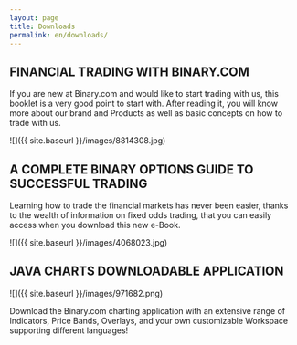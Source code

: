 ```yaml
---
layout: page
title: Downloads
permalink: en/downloads/
---
```


## FINANCIAL TRADING WITH BINARY.COM

If you are new at Binary.com and would like to start trading with us, this booklet is a very good point to start with. After reading it, you will know more about our brand and Products as well as basic concepts on how to trade with us.

![]({{ site.baseurl }}/images/8814308.jpg)

## A COMPLETE BINARY OPTIONS GUIDE TO SUCCESSFUL TRADING

Learning how to trade the financial markets has never been easier, thanks to the wealth of information on fixed odds trading, that you can easily access when you download this new e-Book.

![]({{ site.baseurl }}/images/4068023.jpg)

## JAVA CHARTS DOWNLOADABLE APPLICATION

![]({{ site.baseurl }}/images/971682.png)

Download the Binary.com charting application with an extensive range of Indicators, Price Bands, Overlays, and your own customizable Workspace supporting different languages!
